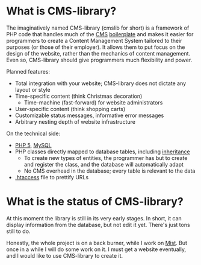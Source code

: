 # What is CMS-library? #

The imaginatively named CMS-library (cmslib for short) is a framework of PHP code that handles much of the [CMS](http://en.wikipedia.org/wiki/Web_content_management_system) [boilerplate](http://en.wikipedia.org/wiki/Boilerplate_code#Boilerplate_code) and makes it easier for programmers to create a Content Management System tailored to their purposes (or those of their employer). It allows them to put focus on the design of the website, rather than the mechanics of content management. Even so, CMS-library should give programmers much flexibility and power.

Planned features:

  * Total integration with your website; CMS-library does not dictate any layout or style
  * Time-specific content (think Christmas decoration)
    * Time-machine (fast-forward) for website administrators
  * User-specific content (think shopping carts)
  * Customizable status messages, informative error messages
  * Arbitrary nesting depth of website infrastructure

On the technical side:

  * [PHP 5](http://www.php.net/), [MySQL](http://www.mysql.com/)
  * PHP classes directly mapped to database tables, including [inheritance](http://en.wikipedia.org/wiki/Inheritance_(computer_science))
    * To create new types of entities, the programmer has but to create and register the class, and the database will automatically adapt
    * No CMS overhead in the database; every table is relevant to the data
  * [.htaccess](http://httpd.apache.org/docs/1.3/howto/htaccess.html) file to prettify URLs

# What is the status of CMS-library? #

At this moment the library is still in its very early stages. In short, it can display information from the database, but not edit it yet. There's just tons still to do.

Honestly, the whole project is on a back burner, while I work on [Mist](http://code.google.com/p/mist). But once in a while I will do some work on it. I must get a website eventually, and I would like to use CMS-library to create it.